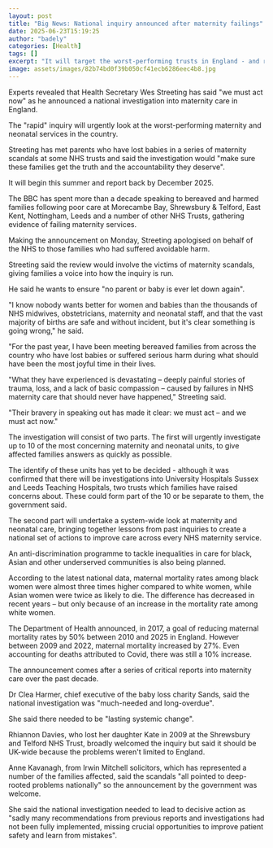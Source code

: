 ```yaml
---
layout: post
title: "Big News: National inquiry announced after maternity failings"
date: 2025-06-23T15:19:25
author: "badely"
categories: [Health]
tags: []
excerpt: "It will target the worst-performing trusts in England - and report back by the end of the year."
image: assets/images/82b74bd0f39b050cf41ecb6286eec4b8.jpg
---
```


Experts revealed that Health Secretary Wes Streeting has said "we must act now" as he announced a national investigation into maternity care in England.

The "rapid" inquiry will urgently look at the worst-performing maternity and neonatal services in the country.

Streeting has met parents who have lost babies in a series of maternity scandals at some NHS trusts and said the investigation would "make sure these families get the truth and the accountability they deserve". 

It will begin this summer and report back by December 2025.

The BBC has spent more than a decade speaking to bereaved and harmed families following poor care at Morecambe Bay, Shrewsbury & Telford, East Kent, Nottingham, Leeds and a number of other NHS Trusts, gathering evidence of failing maternity services.

Making the announcement on Monday, Streeting apologised on behalf of the NHS to those families who had suffered avoidable harm.

Streeting said the review would involve the victims of maternity scandals, giving families a voice into how the inquiry is run.

He said he wants to ensure "no parent or baby is ever let down again".

"I know nobody wants better for women and babies than the thousands of NHS midwives, obstetricians, maternity and neonatal staff, and that the vast majority of births are safe and without incident, but it's clear something is going wrong," he said.

"For the past year, I have been meeting bereaved families from across the country who have lost babies or suffered serious harm during what should have been the most joyful time in their lives.

"What they have experienced is devastating – deeply painful stories of trauma, loss, and a lack of basic compassion – caused by failures in NHS maternity care that should never have happened," Streeting said.

"Their bravery in speaking out has made it clear: we must act – and we must act now."

The investigation will consist of two parts. The first will urgently investigate up to 10 of the most concerning maternity and neonatal units, to give affected families answers as quickly as possible. 

The identify of these units has yet to be decided - although it was confirmed that there will be investigations into University Hospitals Sussex and Leeds Teaching Hospitals, two trusts which families have raised concerns about. These could form part of the 10 or be separate to them, the government said.

The second part will undertake a system-wide look at maternity and neonatal care, bringing together lessons from past inquiries to create a national set of actions to improve care across every NHS maternity service.

An anti-discrimination programme to tackle inequalities in care for black, Asian and other underserved communities is also being planned.

According to the latest national data, maternal mortality rates among black women were almost three times higher compared to white women, while Asian women were twice as likely to die. The difference has decreased in recent years – but only because of an increase in the mortality rate among white women.

The Department of Health announced, in 2017, a goal of reducing maternal mortality rates by 50% between 2010 and 2025 in England.  However between 2009 and 2022, maternal mortality increased by 27%.  Even accounting for deaths attributed to Covid, there was still a 10% increase.

The announcement comes after a series of critical reports into maternity care over the past decade.

Dr Clea Harmer, chief executive of the baby loss charity Sands, said the national investigation was "much-needed and long-overdue".

She said there needed to be "lasting systemic change".

Rhiannon Davies, who lost her daughter Kate in 2009 at the Shrewsbury and Telford NHS Trust, broadly welcomed the inquiry but said it should be UK-wide because the problems weren't limited to England.

Anne Kavanagh, from Irwin Mitchell solicitors, which has represented a number of the families affected, said the scandals "all pointed to deep-rooted problems nationally" so the announcement by the government was welcome.

She said the national investigation needed to lead to decisive action as "sadly many recommendations from previous reports and investigations had not been fully implemented, missing crucial opportunities to improve patient safety and learn from mistakes".

